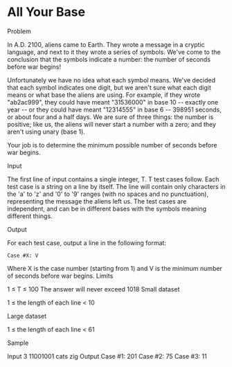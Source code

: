 All Your Base
===
Problem

In A.D. 2100, aliens came to Earth. They wrote a message in a cryptic language, and next to it they wrote a series of symbols. We've come to the conclusion that the symbols indicate a number: the number of seconds before war begins!

Unfortunately we have no idea what each symbol means. We've decided that each symbol indicates one digit, but we aren't sure what each digit means or what base the aliens are using. For example, if they wrote "ab2ac999", they could have meant "31536000" in base 10 -- exactly one year -- or they could have meant "12314555" in base 6 -- 398951 seconds, or about four and a half days. We are sure of three things: the number is positive; like us, the aliens will never start a number with a zero; and they aren't using unary (base 1).

Your job is to determine the minimum possible number of seconds before war begins.

Input

The first line of input contains a single integer, T. T test cases follow. Each test case is a string on a line by itself. The line will contain only characters in the 'a' to 'z' and '0' to '9' ranges (with no spaces and no punctuation), representing the message the aliens left us. The test cases are independent, and can be in different bases with the symbols meaning different things.

Output

For each test case, output a line in the following format:

    Case #X: V

Where X is the case number (starting from 1) and V is the minimum number of seconds before war begins.
Limits

1 ≤ T ≤ 100
The answer will never exceed 1018
Small dataset

1 ≤ the length of each line < 10

Large dataset

1 ≤ the length of each line < 61

Sample


Input
    3
    11001001
    cats
    zig
Output
    Case #1: 201
    Case #2: 75
    Case #3: 11

